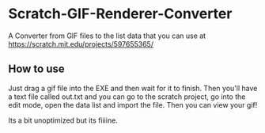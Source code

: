 # Scratch-GIF-Renderer-Converter
A Converter from GIF files to the list data that you can use at https://scratch.mit.edu/projects/597655365/

## How to use
Just drag a gif file into the EXE and then wait for it to finish. Then you'll have a text file called out.txt and you can go to the scratch project, go into the edit mode, open the data list and import the file. Then you can view your gif!






Its a bit unoptimized but its fiiiine.
